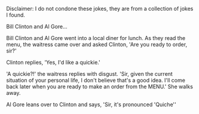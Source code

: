 Disclaimer: I do not condone these jokes, they are from a collection of jokes I found.

Bill Clinton and Al Gore...

Bill Clinton and Al Gore went into a local diner for lunch.  As they read the menu, the waitress came over and asked Clinton, 'Are you ready to order, sir?' 

Clinton replies, 'Yes, I'd like a quickie.' 

'A quickie?!' the waitress replies with disgust.  'Sir, given the current situation of your personal life, I don't believe that's a good idea.  I'll come back later when you are ready to make an order from the MENU.'  She walks away. 

Al Gore leans over to Clinton and says, 'Sir, it's pronounced 'Quiche''

